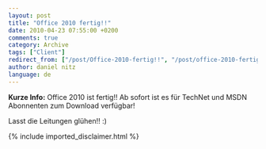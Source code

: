 ```yaml
---
layout: post
title: "Office 2010 fertig!!"
date: 2010-04-23 07:55:00 +0200
comments: true
category: Archive
tags: ["Client"]
redirect_from: ["/post/Office-2010-fertig!!", "/post/office-2010-fertig!!"]
author: daniel nitz
language: de
---
```

<!-- more -->
<p><strong>Kurze Info:</strong> Office 2010 ist fertig!! Ab sofort ist es für TechNet und MSDN Abonnenten zum Download verfügbar!</p>  <p>Lasst die Leitungen glühen!! :)</p>
{% include imported_disclaimer.html %}
